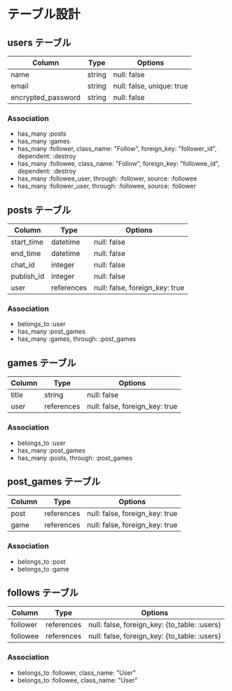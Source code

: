 # テーブル設計
## users テーブル

| Column              | Type   | Options                   |
| ------------------- | ------ | ------------------------- |
| name            | string | null: false               |
| email               | string | null: false, unique: true |
| encrypted_password  | string | null: false               |

### Association

- has_many :posts
- has_many :games
- has_many :follower, class_name: "Follow", foreign_key: "follower_id", dependent: :destroy
- has_many :followee, class_name: "Follow", foreign_key: "followee_id", dependent: :destroy
- has_many :followee_user, through: :follower, source: :followee
- has_many :follower_user, through: :followee, source: :follower

## posts テーブル

| Column     | Type       | Options                        |
| ---------- | ---------- | ------------------------------ |
| start_time | datetime   | null: false                    |
| end_time   | datetime   | null: false                    |
| chat_id    | integer    | null: false                    |
| publish_id | integer    | null: false                    |
| user       | references | null: false, foreign_key: true |

### Association

- belongs_to :user
- has_many :post_games
- has_many :games, through: :post_games

## games テーブル

| Column | Type       | Options                        |
| ------ | ---------- | ------------------------------ |
| title  | string     | null: false                    |
| user   | references | null: false, foreign_key: true |

### Association

- belongs_to :user
- has_many :post_games
- has_many :posts, through: :post_games

## post_games テーブル

| Column | Type       | Options                        |
| ------ | ---------- | ------------------------------ |
| post   | references | null: false, foreign_key: true |
| game   | references | null: false, foreign_key: true |

### Association

- belongs_to :post
- belongs_to :game

## follows テーブル

| Column   | Type       | Options                                      |
| -------- | ---------- | -------------------------------------------- |
| follower | references | null: false, foreign_key: {to_table: :users} |
| followee | references | null: false, foreign_key: {to_table: :users} |

### Association

- belongs_to :follower, class_name: "User"
- belongs_to :followee, class_name: "User"

